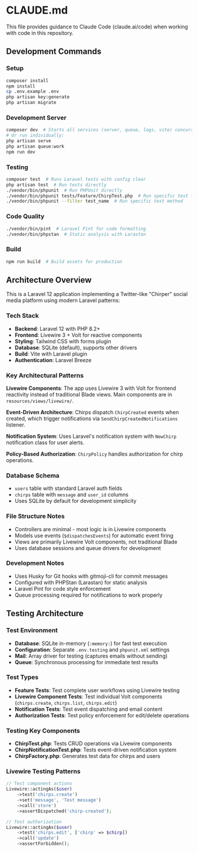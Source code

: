 # CLAUDE.md

This file provides guidance to Claude Code (claude.ai/code) when working with code in this repository.

## Development Commands

### Setup
```bash
composer install
npm install
cp .env.example .env
php artisan key:generate
php artisan migrate
```

### Development Server
```bash
composer dev  # Starts all services (server, queue, logs, vite) concurrently
# Or run individually:
php artisan serve
php artisan queue:work
npm run dev
```

### Testing
```bash
composer test  # Runs Laravel tests with config clear
php artisan test  # Run tests directly
./vendor/bin/phpunit  # Run PHPUnit directly
./vendor/bin/phpunit tests/Feature/ChirpTest.php  # Run specific test file
./vendor/bin/phpunit --filter test_name  # Run specific test method
```

### Code Quality
```bash
./vendor/bin/pint  # Laravel Pint for code formatting
./vendor/bin/phpstan  # Static analysis with Larastan
```

### Build
```bash
npm run build  # Build assets for production
```

## Architecture Overview

This is a Laravel 12 application implementing a Twitter-like "Chirper" social media platform using modern Laravel patterns:

### Tech Stack
- **Backend**: Laravel 12 with PHP 8.2+
- **Frontend**: Livewire 3 + Volt for reactive components
- **Styling**: Tailwind CSS with forms plugin
- **Database**: SQLite (default), supports other drivers
- **Build**: Vite with Laravel plugin
- **Authentication**: Laravel Breeze

### Key Architectural Patterns

**Livewire Components**: The app uses Livewire 3 with Volt for frontend reactivity instead of traditional Blade views. Main components are in `resources/views/livewire/`.

**Event-Driven Architecture**: Chirps dispatch `ChirpCreated` events when created, which trigger notifications via `SendChirpCreatedNotifications` listener.

**Notification System**: Uses Laravel's notification system with `NewChirp` notification class for user alerts.

**Policy-Based Authorization**: `ChirpPolicy` handles authorization for chirp operations.

### Database Schema
- `users` table with standard Laravel auth fields
- `chirps` table with `message` and `user_id` columns
- Uses SQLite by default for development simplicity

### File Structure Notes
- Controllers are minimal - most logic is in Livewire components
- Models use events (`$dispatchesEvents`) for automatic event firing
- Views are primarily Livewire Volt components, not traditional Blade
- Uses database sessions and queue drivers for development

### Development Notes
- Uses Husky for Git hooks with gitmoji-cli for commit messages
- Configured with PHPStan (Larastan) for static analysis
- Laravel Pint for code style enforcement
- Queue processing required for notifications to work properly

## Testing Architecture

### Test Environment
- **Database**: SQLite in-memory (`:memory:`) for fast test execution
- **Configuration**: Separate `.env.testing` and `phpunit.xml` settings
- **Mail**: Array driver for testing (captures emails without sending)
- **Queue**: Synchronous processing for immediate test results

### Test Types
- **Feature Tests**: Test complete user workflows using Livewire testing
- **Livewire Component Tests**: Test individual Volt components (`chirps.create`, `chirps.list`, `chirps.edit`)
- **Notification Tests**: Test event dispatching and email content
- **Authorization Tests**: Test policy enforcement for edit/delete operations

### Testing Key Components
- **ChirpTest.php**: Tests CRUD operations via Livewire components
- **ChirpNotificationTest.php**: Tests event-driven notification system
- **ChirpFactory.php**: Generates test data for chirps and users

### Livewire Testing Patterns
```php
// Test component actions
Livewire::actingAs($user)
    ->test('chirps.create')
    ->set('message', 'Test message')
    ->call('store')
    ->assertDispatched('chirp-created');

// Test authorization
Livewire::actingAs($user)
    ->test('chirps.edit', ['chirp' => $chirp])
    ->call('update')
    ->assertForbidden();
```